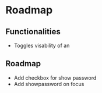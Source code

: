 # Roadmap

## Functionalities

* Toggles visability of an 

## Roadmap

* Add checkbox for show password
* Add showpassword on focus